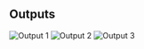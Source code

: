 ## Outputs
![Output 1](https://github.com/Sumit21adm/M2_Phonebook_Java/blob/23c0526a15af1470746d41733df8b940e8ff0436/04_output/Output1%20-%20Mini%20Project%20JAVA.png)
![Output 2](https://github.com/Sumit21adm/M2_Phonebook_Java/blob/23c0526a15af1470746d41733df8b940e8ff0436/04_output/Output2%20-%20Mini%20Project%20JAVA.png)
![Output 3](https://github.com/Sumit21adm/M2_Phonebook_Java/blob/23c0526a15af1470746d41733df8b940e8ff0436/04_output/Output3%20-%20Mini%20Project%20JAVA.png)
